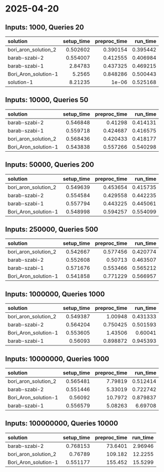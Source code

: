 # 2025-04-20

## Inputs: 1000, Queries 20

| solution             |   setup_time |   preproc_time |   run_time |
|:---------------------|-------------:|---------------:|-----------:|
| bori_aron_solution_2 |     0.502602 |       0.390154 |   0.395442 |
| barab-szabi-2        |     0.554007 |       0.412555 |   0.406984 |
| barab-szabi-1        |     2.84783  |       0.437325 |   0.469215 |
| Bori_Aron_solution-1 |     5.2565   |       0.848286 |   0.500443 |
| solution-1           |     8.21235  |       1e-06    |   0.525168 |

## Inputs: 10000, Queries 50

| solution             |   setup_time |   preproc_time |   run_time |
|:---------------------|-------------:|---------------:|-----------:|
| barab-szabi-2        |     0.546848 |       0.41298  |   0.414131 |
| barab-szabi-1        |     0.559718 |       0.424687 |   0.416575 |
| bori_aron_solution_2 |     0.568436 |       0.420433 |   0.418177 |
| Bori_Aron_solution-1 |     0.543838 |       0.557266 |   0.540298 |

## Inputs: 50000, Queries 200

| solution             |   setup_time |   preproc_time |   run_time |
|:---------------------|-------------:|---------------:|-----------:|
| bori_aron_solution_2 |     0.549639 |       0.453654 |   0.415735 |
| barab-szabi-2        |     0.554584 |       0.429558 |   0.442235 |
| barab-szabi-1        |     0.557794 |       0.443225 |   0.445061 |
| Bori_Aron_solution-1 |     0.548998 |       0.594257 |   0.554099 |

## Inputs: 250000, Queries 500

| solution             |   setup_time |   preproc_time |   run_time |
|:---------------------|-------------:|---------------:|-----------:|
| bori_aron_solution_2 |     0.542667 |       0.577456 |   0.420774 |
| barab-szabi-2        |     0.552608 |       0.50713  |   0.463507 |
| barab-szabi-1        |     0.571676 |       0.553466 |   0.565212 |
| Bori_Aron_solution-1 |     0.541858 |       0.771229 |   0.566957 |

## Inputs: 1000000, Queries 1000

| solution             |   setup_time |   preproc_time |   run_time |
|:---------------------|-------------:|---------------:|-----------:|
| bori_aron_solution_2 |     0.549387 |       1.00948  |   0.431333 |
| barab-szabi-2        |     0.564204 |       0.750425 |   0.501593 |
| Bori_Aron_solution-1 |     0.553605 |       1.43506  |   0.60041  |
| barab-szabi-1        |     0.56093  |       0.898872 |   0.945393 |

## Inputs: 10000000, Queries 1000

| solution             |   setup_time |   preproc_time |   run_time |
|:---------------------|-------------:|---------------:|-----------:|
| bori_aron_solution_2 |     0.565481 |        7.79819 |   0.512414 |
| barab-szabi-2        |     0.551446 |        5.33019 |   0.722742 |
| Bori_Aron_solution-1 |     0.56092  |       10.7972  |   0.879837 |
| barab-szabi-1        |     0.556579 |        5.08263 |   6.69708  |

## Inputs: 100000000, Queries 10000

| solution             |   setup_time |   preproc_time |   run_time |
|:---------------------|-------------:|---------------:|-----------:|
| barab-szabi-2        |     0.768153 |        73.6401 |    2.96946 |
| bori_aron_solution_2 |     0.76789  |       109.182  |   12.2255  |
| Bori_Aron_solution-1 |     0.551177 |       155.452  |   15.5299  |